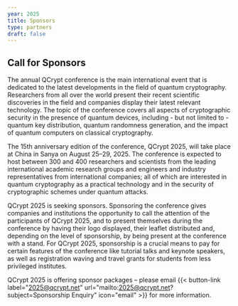 ```yaml
---
year: 2025
title: Sponsors
type: partners
draft: false
---
```


<!--

We thank the organizers of QCrypt 2019: Gilles Brassard, Claude Crépeau, Sébastien Gambs and Louis Salvail and their institutes: University of Montréal, McGill University and Université du Québec
à Montréal, for transferring the surplus of QCrypt 2019 to the organization of QCrypt 2020 and 2021.
-->

## Call for Sponsors

The annual QCrypt conference is the main international event that is dedicated to the latest developments in the field of quantum cryptography. Researchers from all over the world present their recent scientific discoveries in the field and companies display their latest relevant technology. The topic of the conference covers all aspects of cryptographic security in the presence of quantum devices, including - but not limited to - quantum key distribution, quantum randomness generation, and the impact of quantum computers on classical cryptography.

The 15th anniversary edition of the conference, QCrypt 2025, will take place at China in Sanya on August 25–29, 2025. The conference is expected to host between 300 and 400 researchers and scientists from the leading international academic research groups and engineers and industry representatives from international companies; all of which are interested in quantum cryptography as a practical technology and in the security of cryptographic schemes under quantum attacks.

QCrypt 2025 is seeking sponsors. Sponsoring the conference gives companies and institutions the opportunity to call the attention of the participants of QCrypt 2025, and to present themselves during the conference by having their logo displayed, their leaflet distributed and, depending on the level of sponsorship, by being present at the conference with a stand. For QCrypt 2025, sponsorship is a crucial means to pay for certain features of the conference like tutorial talks and keynote speakers, as well as registration waving and travel grants for students from less privileged institutes.

QCrypt 2025 is offering sponsor packages – please email {{< button-link label="2025@qcrypt.net" url="mailto:2025@qcrypt.net?subject=Sponsorship Enquiry" icon="email" >}} for more information.

<!-- ## Our Sponsors -->

<!-- {{% partners categories="sponsor" year=2025 %}}

{{% /partners %}} -->
